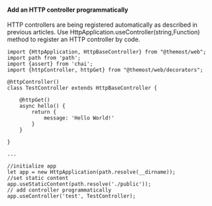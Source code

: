 #### Add an HTTP controller programmatically

HTTP controllers are being registered automatically as described in previous articles. 
Use HttpApplication.useController(string,Function) method to register an HTTP controller by code.


    import {HttpApplication, HttpBaseController} from "@themost/web";
    import path from 'path';
    import {assert} from 'chai';
    import {httpController, httpGet} from "@themost/web/decorators";
    
    @httpController()
    class TestController extends HttpBaseController {
    
        @httpGet()
        async hello() {
            return {
                message: 'Hello World!'
            }
        }
    
    }
    
    ...
    
    //initialize app
    let app = new HttpApplication(path.resolve(__dirname));
    //set static content
    app.useStaticContent(path.resolve('./public'));
    // add controller programmatically
    app.useController('test', TestController);
